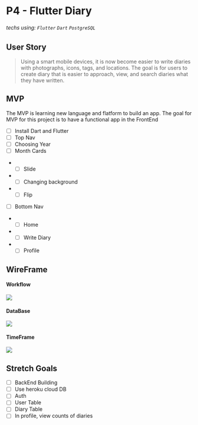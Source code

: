 # P4 - Flutter Diary

###### techs using: `Flutter` `Dart` `PostgreSQL`


## User Story
> Using a smart mobile devices, it is now become easier to write diaries with photographs, icons, tags, and locations. The goal is for users to create diary that is easier to approach, view, and search diaries what they have written.


## MVP

The MVP is learning new language and flatform to build an app. The goal for MVP for this project is to have a functional app in the FrontEnd

- [ ] Install Dart and Flutter
- [ ] Top Nav
- [ ] Choosing Year
- [ ] Month Cards
- - [ ] Slide
- - [ ] Changing background
- - [ ] Flip 
- [ ] Bottom Nav
- - [ ] Home
- - [ ] Write Diary
- - [ ] Profile

## WireFrame
#### Workflow
![](https://i.imgur.com/vHDdclm.png)

#### DataBase
![](https://i.imgur.com/p7lp6bQ.png)


#### TimeFrame
![](https://i.imgur.com/Z2JYLtw.png)



## Stretch Goals

- [ ] BackEnd Building
- [ ] Use heroku cloud DB
- [ ] Auth
- [ ] User Table 
- [ ] Diary Table
- [ ] In profile, view counts of diaries

